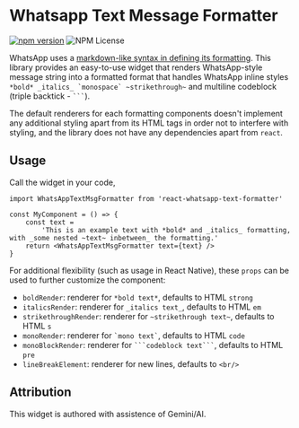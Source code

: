# Whatsapp Text Message Formatter

[![npm version](https://badge.fury.io/js/react-whatsapp-text-formatter.svg)](https://badge.fury.io/js/react-whatsapp-text-formatter) ![NPM License](https://img.shields.io/npm/l/react-whatsapp-text-formatter)


WhatsApp uses a [markdown-like syntax in defining its formatting](https://faq.whatsapp.com/539178204879377/). This library provides an easy-to-use widget that renders WhatsApp-style message string into a formatted format that handles WhatsApp inline styles `` *bold* _italics_ `monospace` ~strikethrough~ `` and multiline codeblock (triple backtick - ` ``` `).

The default renderers for each formatting components doesn't implement any additional styling apart from its HTML tags in order not to interfere with styling, and the library does not have any dependencies apart from `react`.

## Usage

Call the widget in your code,

```tsx
import WhatsAppTextMsgFormatter from 'react-whatsapp-text-formatter'

const MyComponent = () => {
    const text =
        'This is an example text with *bold* and _italics_ formatting, with _some nested ~text~ inbetween_ the formatting.'
    return <WhatsAppTextMsgFormatter text={text} />
}
```

For additional flexibility (such as usage in React Native), these `props` can be used to further customize the component:

-   `boldRender`: renderer for `*bold text*`, defaults to HTML `strong`
-   `italicsRender`: renderer for `_italics text_`, defaults to HTML `em`
-   `strikethroughRender`: renderer for `~strikethrough text~`, defaults to HTML `s`
-   `monoRender`: renderer for `` `mono text` ``, defaults to HTML `code`
-   `monoBlockRender`: renderer for ` ```codeblock text``` `, defaults to HTML `pre`
-   `lineBreakElement`: renderer for new lines, defaults to `<br/>`

## Attribution

This widget is authored with assistence of Gemini/AI.